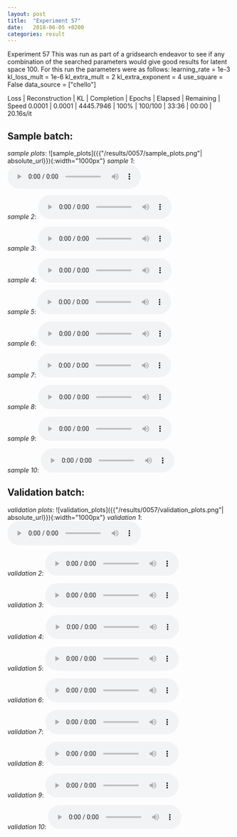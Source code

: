 ```yaml
---
layout: post
title:  "Experiment 57"
date:   2018-06-05 +0200
categories: result
---
```

Experiment 57
This was run as part of a gridsearch endeavor to see if any combination of the searched parameters would give good results for latent space 100.
For this run the parameters were as follows:
learning_rate = 1e-3
kl_loss_mult = 1e-6
kl_extra_mult = 2
kl_extra_exponent = 4
use_square = False
data_source = ["chello"]

Loss | Reconstruction | KL | Completion | Epochs | Elapsed | Remaining | Speed
0.0001 | 0.0001 | 4445.7946 | 100% | 100/100 | 33:36 | 00:00 | 20.16s/it



## **Sample batch**:
_sample plots_:
![sample_plots]({{"/results/0057/sample_plots.png"| absolute_url}}){:width="1000px"}
_sample 1_:
<audio src="/ResultsOverview/results/0057/sample_1.wav" controls preload></audio>

_sample 2_:
<audio src="/ResultsOverview/results/0057/sample_2.wav" controls preload></audio>

_sample 3_:
<audio src="/ResultsOverview/results/0057/sample_3.wav" controls preload></audio>

_sample 4_:
<audio src="/ResultsOverview/results/0057/sample_4.wav" controls preload></audio>

_sample 5_:
<audio src="/ResultsOverview/results/0057/sample_5.wav" controls preload></audio>

_sample 6_:
<audio src="/ResultsOverview/results/0057/sample_6.wav" controls preload></audio>

_sample 7_:
<audio src="/ResultsOverview/results/0057/sample_7.wav" controls preload></audio>

_sample 8_:
<audio src="/ResultsOverview/results/0057/sample_8.wav" controls preload></audio>

_sample 9_:
<audio src="/ResultsOverview/results/0057/sample_9.wav" controls preload></audio>

_sample 10_:
<audio src="/ResultsOverview/results/0057/sample_10.wav" controls preload></audio>

## **Validation batch**:
_validation plots_:
![validation_plots]({{"/results/0057/validation_plots.png"| absolute_url}}){:width="1000px"}
_validation 1_:
<audio src="/ResultsOverview/results/0057/validation_1.wav" controls preload></audio>

_validation 2_:
<audio src="/ResultsOverview/results/0057/validation_2.wav" controls preload></audio>

_validation 3_:
<audio src="/ResultsOverview/results/0057/validation_3.wav" controls preload></audio>

_validation 4_:
<audio src="/ResultsOverview/results/0057/validation_4.wav" controls preload></audio>

_validation 5_:
<audio src="/ResultsOverview/results/0057/validation_5.wav" controls preload></audio>

_validation 6_:
<audio src="/ResultsOverview/results/0057/validation_6.wav" controls preload></audio>

_validation 7_:
<audio src="/ResultsOverview/results/0057/validation_7.wav" controls preload></audio>

_validation 8_:
<audio src="/ResultsOverview/results/0057/validation_8.wav" controls preload></audio>

_validation 9_:
<audio src="/ResultsOverview/results/0057/validation_9.wav" controls preload></audio>

_validation 10_:
<audio src="/ResultsOverview/results/0057/validation_10.wav" controls preload></audio>
